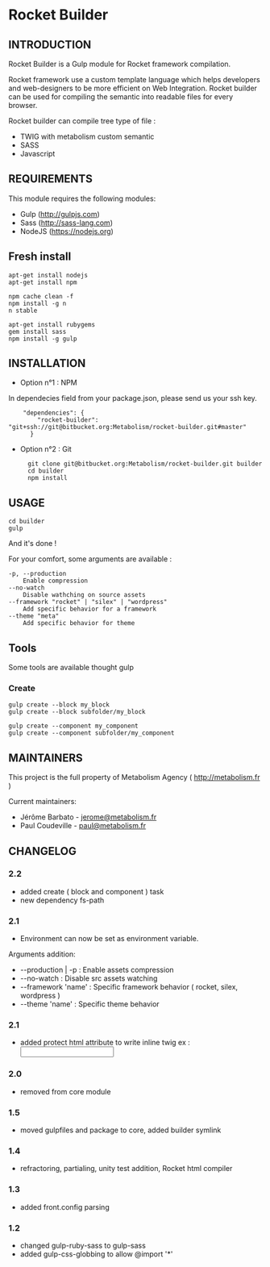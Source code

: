 # Rocket Builder #
INTRODUCTION
------------

Rocket Builder is a Gulp module for Rocket framework compilation.

Rocket framework use a custom template language which helps developers and web-designers to be more efficient on Web Integration. Rocket builder can be used for compiling the semantic into readable files for every browser.

Rocket builder can compile tree type of file : 
 * TWIG with metabolism custom semantic
 * SASS
 * Javascript
 
REQUIREMENTS
------------

This module requires the following modules:

 * Gulp (http://gulpjs.com)
 * Sass (http://sass-lang.com)
 * NodeJS (https://nodejs.org)
 
Fresh install
------------

    apt-get install nodejs
    apt-get install npm

    npm cache clean -f
    npm install -g n
    n stable
	
    apt-get install rubygems
    gem install sass
    npm install -g gulp

INSTALLATION
------------

* Option n°1 : NPM

In dependecies field from your package.json, please send us your ssh key.

        "dependencies": {
            "rocket-builder": "git+ssh://git@bitbucket.org:Metabolism/rocket-builder.git#master"
          }

* Option n°2 : Git 

        git clone git@bitbucket.org:Metabolism/rocket-builder.git builder
        cd builder
        npm install
        
USAGE
------------

    cd builder
    gulp
    
And it's done !

For your comfort, some arguments are available : 

    -p, --production
        Enable compression
    --no-watch
        Disable wathching on source assets
    --framework "rocket" | "silex" | "wordpress"
        Add specific behavior for a framework
    --theme "meta"
        Add specific behavior for theme
   
        
Tools
-----------

Some tools are available thought gulp

### Create ###

    gulp create --block my_block
    gulp create --block subfolder/my_block
    
    gulp create --component my_component
    gulp create --component subfolder/my_component
        
MAINTAINERS
-----------

This project is the full property of Metabolism Agency ( http://metabolism.fr )

Current maintainers:
 * Jérôme Barbato - jerome@metabolism.fr
 * Paul Coudeville - paul@metabolism.fr 
 
CHANGELOG
-----------
### 2.2 ###
* added create ( block and component ) task
* new dependency fs-path
### 2.1 ###
* Environment can now be set as environment variable.

Arguments addition:
* --production | -p : Enable assets compression
* --no-watch        : Disable src assets watching
* --framework 'name'      : Specific framework behavior ( rocket, silex, wordpress )
* --theme 'name' : Specific theme behavior

### 2.1 ###
* added protect html attribute to write inline twig ex : <input protect="{{ required ? 'required' }}">
### 2.0 ###
* removed from core module
### 1.5 ###
 * moved gulpfiles and package to core, added builder symlink
### 1.4 ###
 * refractoring, partialing, unity test addition, Rocket html compiler
### 1.3 ###
 * added front.config parsing
### 1.2 ###
 * changed gulp-ruby-sass to gulp-sass
 * added gulp-css-globbing to allow @import '*'